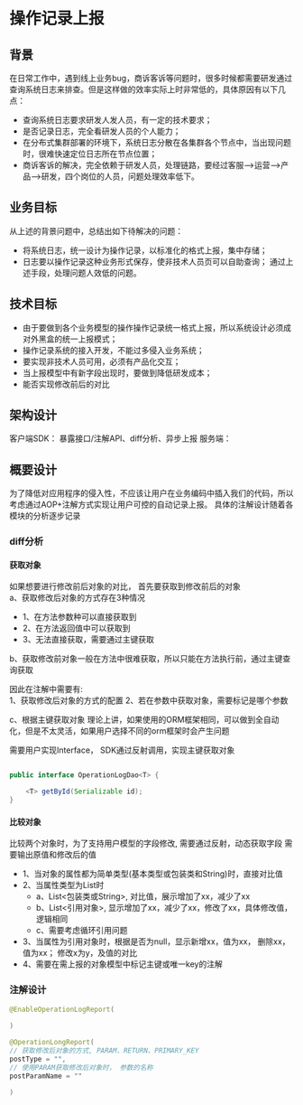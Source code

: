 # 操作记录上报

## 背景
在日常工作中，遇到线上业务bug，商诉客诉等问题时，很多时候都需要研发通过查询系统日志来排查。但是这样做的效率实际上时非常低的，具体原因有以下几点：
* 查询系统日志要求研发人发人员，有一定的技术要求；
* 是否记录日志，完全看研发人员的个人能力；
* 在分布式集群部署的环境下，系统日志分散在各集群各个节点中，当出现问题时，很难快速定位日志所在节点位置；
* 商诉客诉的解决，完全依赖于研发人员，处理链路，要经过客服——>运营——>产品——>研发，四个岗位的人员，问题处理效率低下。

## 业务目标
从上述的背景问题中，总结出如下待解决的问题：
* 将系统日志，统一设计为操作记录，以标准化的格式上报，集中存储；
* 日志要以操作记录这种业务形式保存，使非技术人员页可以自助查询；
通过上述手段，处理问题人效低的问题。

## 技术目标
* 由于要做到各个业务模型的操作操作记录统一格式上报，所以系统设计必须成对外黑盒的统一上报模式；
* 操作记录系统的接入开发，不能过多侵入业务系统；
* 要实现非技术人员可用，必须有产品化交互；
* 当上报模型中有新字段出现时，要做到降低研发成本；
* 能否实现修改前后的对比



## 架构设计

客户端SDK： 暴露接口/注解API、diff分析、异步上报
服务端： 

## 概要设计

为了降低对应用程序的侵入性，不应该让用户在业务编码中插入我们的代码，所以考虑通过AOP+注解方式实现让用户可控的自动记录上报。
具体的注解设计随着各模块的分析逐步记录



### diff分析

#### 获取对象
如果想要进行修改前后对象的对比， 首先要获取到修改前后的对象<br>
a、获取修改后对象的方式存在3种情况<br>
- 1、在方法参数种可以直接获取到
- 2、在方法返回值中可以获取到
- 3、无法直接获取，需要通过主键获取

b、获取修改前对象一般在方法中很难获取，所以只能在方法执行前，通过主键查询获取

因此在注解中需要有:<br>
1、获取修改后对象的方式的配置
2、若在参数中获取对象，需要标记是哪个参数

c、根据主键获取对象
理论上讲，如果使用的ORM框架相同，可以做到全自动化，但是不太灵活，如果用户选择不同的orm框架时会产生问题

需要用户实现Interface， SDK通过反射调用，实现主键获取对象

````java

public interface OperationLogDao<T> {

    <T> getById(Serializable id);
}

````

#### 比较对象

比较两个对象时，为了支持用户模型的字段修改, 需要通过反射，动态获取字段
需要输出原值和修改后的值

- 1、当对象的属性都为简单类型(基本类型或包装类和String)时，直接对比值
- 2、当属性类型为List时<br>
  - a、List<包装类或String>, 对比值，展示增加了xx，减少了xx
  - b、List<引用对象>, 显示增加了xx，减少了xx，修改了xx，具体修改值，逻辑相同
  - c、需要考虑循环引用问题
- 3、当属性为引用对象时，根据是否为null，显示新增xx，值为xx， 删除xx，值为xx； 修改x为y，及值的对比
- 4、需要在需上报的对象模型中标记主键或唯一key的注解


### 注解设计
````java
@EnableOperationLogReport(
        
)

@OperationLongReport(
// 获取修改后对象的方式, PARAM、RETURN、PRIMARY_KEY        
postType = "",
// 使用PARAM获取修改后对象时， 参数的名称
postParamName = ""
        
)
````
